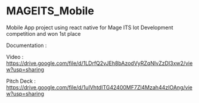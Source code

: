 # MAGEITS_Mobile
Mobile App project using react native for Mage ITS Iot Development competition and won 1st place 

Documentation : 

Video : https://drive.google.com/file/d/1LDrfQ2vJEh8bAzodVyRZqNIvZzDI3xw2/view?usp=sharing 

Pitch Deck : https://drive.google.com/file/d/1uIVhtdITG42400MF7Zl4Mzah44zIOAng/view?usp=sharing

